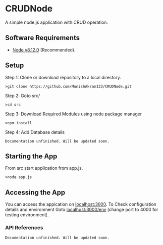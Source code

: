 # CRUDNode
A simple node.js application with CRUD operation.



## Software Requirements
* [Node v8.12.0](https://nodejs.org/en/) (Recommended).
## Setup
Step 1: Clone or download repository to a local directory.

	>git clone https://github.com/MonishAkram123/CRUDNode.git

Step 2: Goto src/

	>cd src

Step 3: Download Required Modules using node package manager

	>npm install
Step 4: Add Database details

	Documentation unfinished. Will be updated soon.

## Starting the App
From src start application from app.js.

	>node app.js

 
## Accessing the App
You can access the appication on [localhost:3000](localhost:3000).
To Check configuration details and environment Goto [localhost:3000/env](localhost:3000/env) (change port to 4000 for testing environment).


### API References

	Documentation unfinished. Will be updated soon.